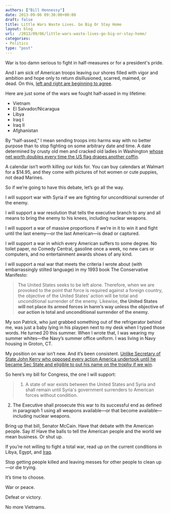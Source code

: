 ```yaml
---
authors: ["Bill Hennessy"]
date: 2013-09-06 09:30:00+00:00
draft: false
title: Little Wars Waste Lives. Go Big Or Stay Home
layout: blog
url:  /2013/09/06/little-wars-waste-lives-go-big-or-stay-home/
categories:
- Politics
type: "post"
---
```


War is too damn serious to fight in half-measures or for a president's pride.

And I am sick of American troops leaving our shores filled with vigor and ambition and hope only to return disillusioned, scarred, maimed, or dead. On this, [left and right are beginning to agree](https://hennessysview.com/2013/09/05/have-you-noticed-how-political-lines-are-blurring/).

Here are just some of the wars we fought half-assed in my lifetime:



  * Vietnam
  * El Salvador/Nicaragua
  * Libya
  * Iraq I
  * Iraq II
  * Afghanistan

By “half-assed,” I mean sending troops into harms way with no better purpose than to stop fighting on some arbitrary date and time. A date determined by crusty old men and cracked old ladies in Washington [whose net worth doubles every time the US flag drapes another coffin](https://www.zerohedge.com/news/2013-09-04/these-are-7-democratic-and-3-republican-senators-who-want-start-syrian-war).

A calendar isn’t worth killing our kids for. You can buy calendars at Walmart for a $14.95, and they come with pictures of hot women or cute puppies, not dead Marines.

So if we’re going to have this debate, let’s go all the way.

I will support war with Syria if we are fighting for unconditional surrender of the enemy.

I will support a war resolution that tells the executive branch to any and all means to bring the enemy to his knees, including nuclear weapons.

I will support a war of massive proportions if we’re in it to win it and fight until the last enemy—or the last American—is dead or captured.

I will support a war in which every American suffers to some degree. No toilet paper, no Comedy Central, gasoline once a week, no new cars or computers, and no entertainment awards shows of any kind.

I will support a real war that meets the criteria I wrote about (with embarrassingly stilted language) in my 1993 book The Conservative Manifesto:


> The United States seeks to be left alone. Therefore, when we are provoked to the point that force is required against a foreign country, the objective of the United States’ action will be total and unconditional surrender of the enemy. Likewise, **the United States will not place its armed forces in harm’s way unless the objective of our action is total and unconditional surrender of the enemy.**


My son Patrick, who just grabbed something out of the refrigerator behind me, was just a baby lying in his playpen next to my desk when I typed those words. He turned 20 this summer. When I wrote that, I was wearing my summer whites—the Navy’s summer office uniform. I was living in Navy housing in Groton, CT.

My position on war isn’t new. And it’s been consistent. [Unlike Secretary of State John Kerry who opposed every action America undertook until he became Sec State and eligible to put his name on the trophy if we win](https://hennessysview.com/2013/09/04/im-crazy-dont-believe-president/).

So here’s my bill for Congress, the one I will support:


> 1. A state of war exists between the United States and Syria and shall remain until Syria's government surrenders to American forces without condition.

2. The Executive shall prosecute this war to its successful end as defined in paragraph 1 using all weapons available—or that become available—including nuclear weapons.


Bring up that bill, Senator McCain. Have that debate with the American people. Say it! Have the balls to tell the American people and the world we mean business. Or shut up.

If you’re not willing to fight a total war, read up on the current conditions in Libya, Egypt, and [Iraq](https://www.zerohedge.com/news/2013-09-05/next-hot-zone-iraq).

Stop getting people killed and leaving messes for other people to clean up—or die trying.

It’s time to choose.

War or peace.

Defeat or victory.

No more Vietnams.


